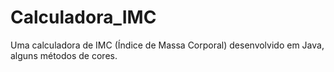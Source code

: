 # Calculadora_IMC
Uma calculadora de IMC (Índice de Massa Corporal) desenvolvido em Java, alguns métodos de cores.
